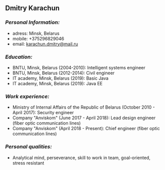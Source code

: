 ## Dmitry Karachun ##


### *Personal Information:* ###

- adress: Minsk, Belarus
- mobile: +375296829046
- email: karachun.dmitry@mail.ru

### *Education:* ### 

- BNTU, Minsk, Belarus (2004-2010): Intelligent systems engineer
- BNTU, Minsk, Belarus (2012-2014): Civil engineer
- IT academy, Minsk, Belarus (2019): Basic Java
- IT academy, Minsk, Belarus (2019): Java EE

### *Work experience:* ###

- Ministry of Internal Affairs of the Republic of Belarus (October 2010 - April 2017): Security engineer
- Company "Anviskom" (June 2017 - April 2018): Lead design engineer (fiber optic communication lines)
- Company "Anviskom" (April 2018 - Present): Chief engineer (fiber optic communication lines)

### *Personal qualities:* ###

- Analytical mind, perseverance, skill to work in team, goal-oriented, stress resistant

